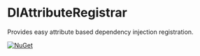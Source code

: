 DIAttributeRegistrar
====================

Provides easy attribute based dependency injection registration.

[![NuGet](https://img.shields.io/nuget/v/DIAttributeRegistrar.svg?style=flat-square)]()
